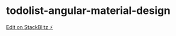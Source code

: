 # todolist-angular-material-design

[Edit on StackBlitz ⚡️](https://stackblitz.com/edit/angular-material-design-ibpwrt)